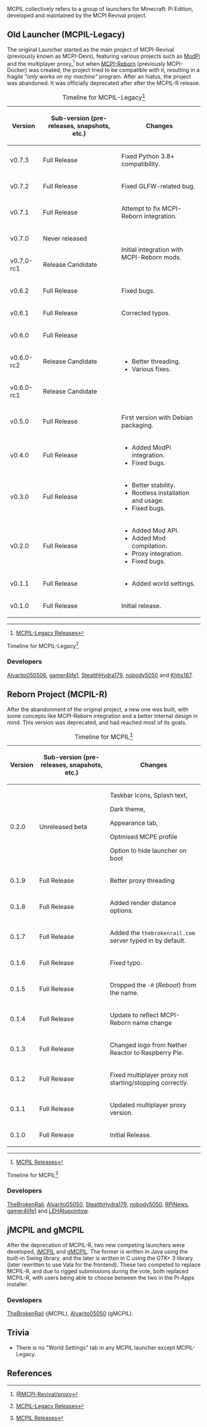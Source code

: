 MCPIL collectively refers to a group of launchers for Minecraft: Pi
Edition, developed and maintained by the MCPI Revival project.

## Old Launcher (MCPIL-Legacy)

The original Launcher started as the main project of MCPI-Revival
(previously known as MCPI-Devs), featuring various projects such as
[ModPi](ModPi "wikilink") and the multiplayer proxy,[^1] but when
[MCPI-Reborn](MCPI-Reborn "wikilink") (previously MCPI-Docker) was
created, the project tried to be compatible with it, resulting in a
fragile *"only works on my machine"* program. After an hiatus, the
project was abandoned. It was officially deprecated after after the
MCPIL-R release.

<table>
<caption>Timeline for MCPIL-Legacy<a href="#fn1" class="footnote-ref"
id="fnref1" role="doc-noteref"><sup>1</sup></a></caption>
<thead>
<tr class="header">
<th><p>Version</p></th>
<th><p>Sub-version (pre-releases, snapshots, etc.)</p></th>
<th><p>Changes</p></th>
</tr>
</thead>
<tbody>
<tr class="odd">
<td><p>v0.7.3</p></td>
<td><p>Full Release</p></td>
<td><p>Fixed Python 3.8+ compatibility.</p></td>
</tr>
<tr class="even">
<td><p>v0.7.2</p></td>
<td><p>Full Release</p></td>
<td><p>Fixed GLFW-related bug.</p></td>
</tr>
<tr class="odd">
<td><p>v0.7.1</p></td>
<td><p>Full Release</p></td>
<td><p>Attempt to fix MCPI-Reborn integration.</p></td>
</tr>
<tr class="even">
<td><p>v0.7.0</p></td>
<td><p>Never released</p></td>
<td rowspan="2"><p>Initial integration with MCPI-Reborn mods.</p></td>
</tr>
<tr class="odd">
<td><p>v0.7.0-rc1</p></td>
<td><p>Release Candidate</p></td>
</tr>
<tr class="even">
<td><p>v0.6.2</p></td>
<td><p>Full Release</p></td>
<td><p>Fixed bugs.</p></td>
</tr>
<tr class="odd">
<td><p>v0.6.1</p></td>
<td><p>Full Release</p></td>
<td><p>Corrected typos.</p></td>
</tr>
<tr class="even">
<td><p>v0.6.0</p></td>
<td><p>Full Release</p></td>
<td rowspan="3"><ul>
<li>Better threading.</li>
<li>Various fixes.</li>
</ul></td>
</tr>
<tr class="odd">
<td><p>v0.6.0-rc2</p></td>
<td><p>Release Candidate</p></td>
</tr>
<tr class="even">
<td><p>v0.6.0-rc1</p></td>
<td><p>Release Candidate</p></td>
</tr>
<tr class="odd">
<td><p>v0.5.0</p></td>
<td><p>Full Release</p></td>
<td><p>First version with Debian packaging.</p></td>
</tr>
<tr class="even">
<td><p>v0.4.0</p></td>
<td><p>Full Release</p></td>
<td><ul>
<li>Added ModPi integration.</li>
<li>Fixed bugs.</li>
</ul></td>
</tr>
<tr class="odd">
<td><p>v0.3.0</p></td>
<td><p>Full Release</p></td>
<td><ul>
<li>Better stability.</li>
<li>Rootless installation and usage.</li>
<li>Fixed bugs.</li>
</ul></td>
</tr>
<tr class="even">
<td><p>v0.2.0</p></td>
<td><p>Full Release</p></td>
<td><ul>
<li>Added Mod API.</li>
<li>Added Mod compilation.</li>
<li>Proxy integration.</li>
<li>Fixed bugs.</li>
</ul></td>
</tr>
<tr class="odd">
<td><p>v0.1.1</p></td>
<td><p>Full Release</p></td>
<td><ul>
<li>Added world settings.</li>
</ul></td>
</tr>
<tr class="even">
<td><p>v0.1.0</p></td>
<td><p>Full Release</p></td>
<td><p>Initial release.</p></td>
</tr>
</tbody>
</table>
<section id="footnotes" class="footnotes footnotes-end-of-document"
role="doc-endnotes">
<hr />
<ol>
<li id="fn1"><a
href="https://github.com/MCPI-Revival/MCPIL-Legacy/releases">MCPIL-Legacy
Releases</a><a href="#fnref1" class="footnote-back"
role="doc-backlink">↩︎</a></li>
</ol>
</section>

Timeline for MCPIL-Legacy[^2]

### Developers

[Alvarito050506](UserWiki:Alvarito050506 "wikilink"),
[gamer4life1](https://github.com/lpuv),
[StealthHydra179](UserWiki:StealthHydrac "wikilink"),
[nobody5050](https://github.com/nobody5050) and
[Khhs167](https://github.com/Khhs167).

## Reborn Project (MCPIL-R)

After the abandonment of the original project, a new one was built, with
some concepts like MCPI-Reborn integration and a better internal design
in mind. This version was deprecated, and had reached most of its goals.

<table>
<caption>Timeline for MCPIL<a href="#fn1" class="footnote-ref"
id="fnref1" role="doc-noteref"><sup>1</sup></a></caption>
<thead>
<tr class="header">
<th><p>Version</p></th>
<th><p>Sub-version (pre-releases, snapshots, etc.)</p></th>
<th><p>Changes</p></th>
</tr>
</thead>
<tbody>
<tr class="odd">
<td><p>0.2.0</p></td>
<td><p>Unreleased beta</p></td>
<td><p>Taskbar Icons, Splash text,</p>
<p>Dark theme,</p>
<p>Appearance tab,</p>
<p>Optmised MCPE profile</p>
<p>Option to hide launcher on boot</p></td>
</tr>
<tr class="even">
<td><p>0.1.9</p></td>
<td><p>Full Release</p></td>
<td><p>Better proxy threading</p></td>
</tr>
<tr class="odd">
<td><p>0.1.8</p></td>
<td><p>Full Release</p></td>
<td><p>Added render distance options.</p></td>
</tr>
<tr class="even">
<td><p>0.1.7</p></td>
<td><p>Full Release</p></td>
<td><p>Added the <code>thebrokenrail.com</code> server typed in by
default.</p></td>
</tr>
<tr class="odd">
<td><p>0.1.6</p></td>
<td><p>Full Release</p></td>
<td><p>Fixed typo.</p></td>
</tr>
<tr class="even">
<td><p>0.1.5</p></td>
<td><p>Full Release</p></td>
<td><p>Dropped the <em><code>-R</code></em> (<em>Reboot</em>) from the
name.</p></td>
</tr>
<tr class="odd">
<td><p>0.1.4</p></td>
<td><p>Full Release</p></td>
<td><p>Update to reflect MCPI-Reborn name change</p></td>
</tr>
<tr class="even">
<td><p>0.1.3</p></td>
<td><p>Full Release</p></td>
<td><p>Changed logo from Nether Reactor to Raspberry Pie.</p></td>
</tr>
<tr class="odd">
<td><p>0.1.2</p></td>
<td><p>Full Release</p></td>
<td><p>Fixed multiplayer proxy not starting/stopping correctly.</p></td>
</tr>
<tr class="even">
<td><p>0.1.1</p></td>
<td><p>Full Release</p></td>
<td><p>Updated multiplayer proxy version.</p></td>
</tr>
<tr class="odd">
<td><p>0.1.0</p></td>
<td><p>Full Release</p></td>
<td><p>Initial Release.</p></td>
</tr>
</tbody>
</table>
<section id="footnotes" class="footnotes footnotes-end-of-document"
role="doc-endnotes">
<hr />
<ol>
<li id="fn1"><a
href="https://github.com/MCPI-Revival/MCPIL/releases">MCPIL
Releases</a><a href="#fnref1" class="footnote-back"
role="doc-backlink">↩︎</a></li>
</ol>
</section>

Timeline for MCPIL[^3]

### Developers

[TheBrokenRail](https://github.com/TheBrokenRail),
[Alvarito05050](UserWiki:Alvarito050506 "wikilink"),
[StealthHydra179](UserWiki:StealthHydrac "wikilink"),
[nobody5050](https://github.com/nobody5050),
[RPiNews](https://www.youtube.com/channel/UCmp6JswV90SV5agNFGQuWkw),
[gamer4life1](https://github.com/lpuv) and
[LEHAtupointow](https://github.com/leha-code/).

## jMCPIL and gMCPIL

After the deprecation of MCPIL-R, two new competing launchers were
developed, [jMCPIL](jMCPIL "wikilink") and [gMCPIL](gMCPIL "wikilink").
The former is written in Java using the built-in Swing library, and the
later is written in C using the GTK+ 3 library (later rewritten to use
Vala for the frontend). These two competed to replace MCPIL-R, and due
to rigged submissions during the vote, both replaced MCPIL-R, with users
being able to choose between the two in the Pi-Apps installer.

### Developers

[TheBrokenRail](https://github.com/TheBrokenRail) (jMCPIL),
[Alvarito05050](UserWiki:Alvarito050506 "wikilink") (gMCPIL).

## Trivia

- There is no "World Settings" tab in any MCPIL launcher except
  MCPIL-Legacy.

## References

<references />

[^1]: [@MCPI-Revival/proxy](https://github.com/MCPI-Revival/proxy)

[^2]: [MCPIL-Legacy
    Releases](https://github.com/MCPI-Revival/MCPIL-Legacy/releases)

[^3]: [MCPIL Releases](https://github.com/MCPI-Revival/MCPIL/releases)